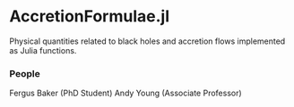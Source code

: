 # AccretionFormulae.jl
Physical quantities related to black holes and accretion flows implemented as Julia functions.

### People

Fergus Baker (PhD Student)
Andy Young (Associate Professor)